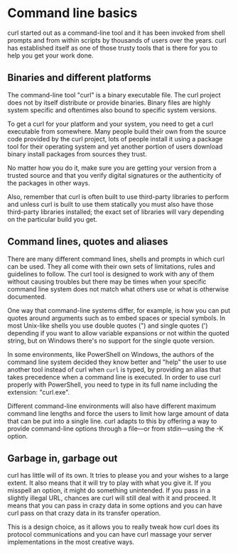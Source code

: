 # Command line basics

curl started out as a command-line tool and it has been invoked from shell
prompts and from within scripts by thousands of users over the years. curl has
established itself as one of those trusty tools that is there for you to help
you get your work done.

## Binaries and different platforms

The command-line tool "curl" is a binary executable file. The curl project
does not by itself distribute or provide binaries. Binary files are highly
system specific and oftentimes also bound to specific system versions.

To get a curl for your platform and your system, you need to get a curl
executable from somewhere. Many people build their own from the source code
provided by the curl project, lots of people install it using a package tool
for their operating system and yet another portion of users download binary
install packages from sources they trust.

No matter how you do it, make sure you are getting your version from a trusted
source and that you verify digital signatures or the authenticity of the
packages in other ways.

Also, remember that curl is often built to use third-party libraries to
perform and unless curl is built to use them statically you must also have
those third-party libraries installed; the exact set of libraries will
vary depending on the particular build you get.

## Command lines, quotes and aliases

There are many different command lines, shells and prompts in which curl can
be used. They all come with their own sets of limitations, rules and
guidelines to follow. The curl tool is designed to work with any of them
without causing troubles but there may be times when your specific command
line system does not match what others use or what is otherwise documented.

One way that command-line systems differ, for example, is how you can put
quotes around arguments such as to embed spaces or special symbols. In
most Unix-like shells you use double quotes (") and single quotes (')
depending if you want to allow variable expansions or not within the quoted
string, but on Windows there's no support for the single quote version.

In some environments, like PowerShell on Windows, the authors of the command
line system decided they know better and "help" the user to use another tool
instead of curl when `curl` is typed, by providing an alias that takes
precedence when a command line is executed. In order to use curl properly with
PowerShell, you need to type in its full name including the extension:
"curl.exe".

Different command-line environments will also have different maximum command
line lengths and force the users to limit how large amount of data that can be
put into a single line. curl adapts to this by offering a way to provide
command-line options through a file—or from stdin—using the -K option.

## Garbage in, garbage out

curl has little will of its own. It tries to please you and your wishes to a
large extent. It also means that it will try to play with what you give it. If
you misspell an option, it might do something unintended. If you pass in a
slightly illegal URL, chances are curl will still deal with it and proceed. It
means that you can pass in crazy data in some options and you can have curl
pass on that crazy data in its transfer operation.

This is a design choice, as it allows you to really tweak how curl does its
protocol communications and you can have curl massage your server
implementations in the most creative ways.
